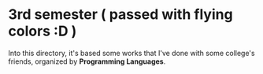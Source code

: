 # 3rd semester ( passed with flying colors :D )

Into this directory, it's based some works that I've done with some college's friends, organized by <b>Programming Languages</b>.
